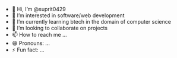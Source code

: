 - 👋 Hi, I’m @suprit0429
- 👀 I’m interested in software/web development
- 🌱 I’m currently learning btech in the domain of computer science
- 💞️ I’m looking to collaborate on projects
- 📫 How to reach me ...
- 😄 Pronouns: ...
- ⚡ Fun fact: ...

<!---
suprit0429/suprit0429 is a ✨ special ✨ repository because its `README.md` (this file) appears on your GitHub profile.
You can click the Preview link to take a look at your changes.
--->
